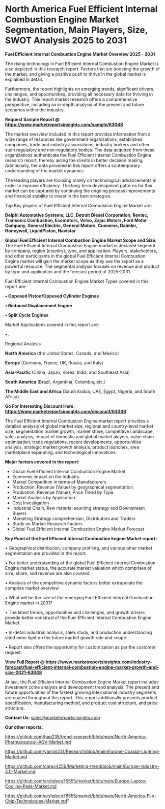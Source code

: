 # North America Fuel Efficient Internal Combustion Engine Market Segmentation, Main Players, Size, SWOT Analysis 2025 to 2031

<Strong> Fuel Efficient Internal Combustion Engine Market Overview 2025 - 2031</strong>

The rising technology in Fuel Efficient Internal Combustion Engine Market is also depicted in this research report. Factors that are boosting the growth of the market, and giving a positive push to thrive in the global market is explained in detail.

Furthermore, the report highlights on emerging trends, significant drivers, challenges, and opportunities, providing all necessary data for thriving in the industry. This report market research offers a comprehensive perspective, including an in-depth analysis of the present and future scenarios within the industry.

<strong>Request Sample Report @ <a href=https://www.marketreportsinsights.com/sample/63048>https://www.marketreportsinsights.com/sample/63048</a></strong>

The market overview included in this report provides information from a wide range of resources like government organizations, established companies, trade and industry associations, industry brokers and other such regulatory and non-regulatory bodies. The data acquired from these organizations authenticate the Fuel Efficient Internal Combustion Engine research report, thereby aiding the clients in better decision making. Additionally, the data provided in this report offers a contemporary understanding of the market dynamics.

The leading players are focusing mainly on technological advancements in order to improve efficiency. The long-term development patterns for this market can be captured by continuing the ongoing process improvements and financial stability to invest in the best strategies.

Top Key players of Fuel Efficient Internal Combustion Engine Market are:

<strong>Delphi Automotive Systems, LLC, Detroit Diesel Corporation, Revtec, Transonic Combustion, Ecomotors, Volvo, Zajac Motors, Ford Motor Company, General Electric, General Motors, Cummins, Daimler, Honeywell, LiquidPiston, Navistar</strong>

<strong><b>Global Fuel Efficient Internal Combustion Engine Market Scope and Size:</b></strong>
The Fuel Efficient Internal Combustion Engine market is declared segment by company, region (country), type, and application. Players, stakeholders, and other participants in the global Fuel Efficient Internal Combustion Engine market will gain the market scope as they use the report as a powerful resource. The segmental analysis focuses on revenue and product by type and application and the forecast period of 2025-2031.

Fuel Efficient Internal Combustion Engine Market Types covered in this report are:

<strong>• Opposed Piston/Opposed Cylinder Engines

• Reduced Displacement Engine

• Split Cycle Engines</strong>

Market Applications covered in this report are:

<strong>• .</strong> 

Regional Analysis

<strong>North America</strong> (the United States, Canada, and Mexico)

<strong>Europe</strong> (Germany, France, UK, Russia, and Italy)

<strong>Asia-Pacific</strong> (China, Japan, Korea, India, and Southeast Asia)

<strong>South America</strong> (Brazil, Argentina, Colombia, etc.)

<strong>The Middle East and Africa</strong> (Saudi Arabia, UAE, Egypt, Nigeria, and South Africa)

<strong>Go For Interesting Discount Here: <a href=https://www.marketreportsinsights.com/discount/63048>https://www.marketreportsinsights.com/discount/63048</a></strong>

The Fuel Efficient Internal Combustion Engine market report provides a detailed analysis of global market size, regional and country-level market size, segmentation market growth, market share, competitive Landscape, sales analysis, impact of domestic and global market players, value chain optimization, trade regulations, recent developments, opportunities analysis, strategic market growth analysis, product launches, area marketplace expanding, and technological innovations.

<strong><b>Major factors covered in the report:</b></strong>
<ul>
  <li>Global Fuel Efficient Internal Combustion Engine Market </li>
  <li>Economic Impact on the Industry</li>
  <li>Market Competition in terms of Manufacturers</li>
  <li>Production, Revenue (Value) by geographical segmentation</li>
  <li>Production, Revenue (Value), Price Trend by Type</li>
  <li>Market Analysis by Application</li>
  <li>Cost Investigation</li>
  <li>Industrial Chain, Raw material sourcing strategy and Downstream Buyers</li>
  <li>Marketing Strategy comprehension, Distributors and Traders</li>
  <li>Study on Market Research Factors</li>
  <li>Global Fuel Efficient Internal Combustion Engine Market Forecast</li>
</ul>

<strong><b>Key Point of the Fuel Efficient Internal Combustion Engine Market report:</b></strong>

• Geographical distribution, company profiling, and various other market segmentation are provided in the report.

• For better understanding of the global Fuel Efficient Internal Combustion Engine market status, the accurate market valuation which comprises of size, share, and revenue are also covered.

• Analysis of the competitive dynamic factors better extrapolate the complete market overview

• What will be the size of the emerging Fuel Efficient Internal Combustion Engine market in 2031?

• The latest trends, opportunities and challenges, and growth drivers provide better construal of the Fuel Efficient Internal Combustion Engine Market.

• In-detail industrial analysis, sales study, and production understanding shed more light on the future market growth rate and scope.

• Report also offers the opportunity for customization as per the customer request.

<strong><b>View Full Report @ <a href=https://www.marketreportsinsights.com/industry-forecast/fuel-efficient-internal-combustion-engine-market-growth-and-size-2021-63048>https://www.marketreportsinsights.com/industry-forecast/fuel-efficient-internal-combustion-engine-market-growth-and-size-2021-63048</a></b></strong>


At last, the Fuel Efficient Internal Combustion Engine Market report includes investment come analysis and development trend analysis. The present and future opportunities of the fastest growing international industry segments are coated throughout this report. This report additionally presents product specification, manufacturing method, and product cost structure, and price structure.

<strong>Contact Us:</strong>
sales@marketreportsinsights.com

<strong>Our other reports:</strong>

<a href=https://github.com/haq235/trend-research/blob/main/North-America-Pharmaceutical-AGV-Market.md>https://github.com/haq235/trend-research/blob/main/North-America-Pharmaceutical-AGV-Market.md</a>

<a href=https://github.com/yamini231/Research/blob/main/Europe-Coaxial-Lighting-Market.md>https://github.com/yamini231/Research/blob/main/Europe-Coaxial-Lighting-Market.md</a>

<a href=https://github.com/cargo4256/Marketing-trend/blob/main/Europe-Industry-4.0-Market.md>https://github.com/cargo4256/Marketing-trend/blob/main/Europe-Industry-4.0-Market.md</a>

<a href=https://github.com/arshdeep76555/market/blob/main/Europe-Laptop-Cooling-Pads-Market.md>https://github.com/arshdeep76555/market/blob/main/Europe-Laptop-Cooling-Pads-Market.md</a>

<a href=https://github.com/arshdeep76555/market/blob/main/North-America-Flip-Chip-Technologies-Market.md>https://github.com/arshdeep76555/market/blob/main/North-America-Flip-Chip-Technologies-Market.md</a>"
